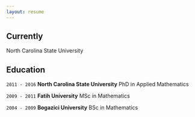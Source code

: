 ```yaml
---
layout: resume
---
```

## Currently

North Carolina State University

## Education

`2011 - 2016`
__North Carolina State University__
PhD in Applied Mathematics


`2009 - 2011`
__Fatih University__
MSc in Mathematics


`2004 - 2009`
__Bogazici University__
BSc in Mathematics





<!--#  Awards>

`2012`
#Name of Award, Organization

## Publications

<!-- A list is also available [online](http://scholar.google.co.uk/citations?user=LTOTl0YAAAAJ) -->

<!--### Journals

`1994`
Article Title, Journal Title

`1994`
Article Title, Journal Title

### Books

`1994`
Book Title, Journal Title

`1994`
Book Title, Journal Title


## Presentations

`1994`
Presentation Title, Conference, <a href="http://MyWebsite.tld/presentation1">Link to Presentation</a>


## Occupation

`Current`
__Current Job Title__, Current Employer

- Task
- Task

`1994-1996`
__Current Job Title__, Current Employer

- Task
- Task



<!-- ### Footer

Last updated: May 2013 -->
